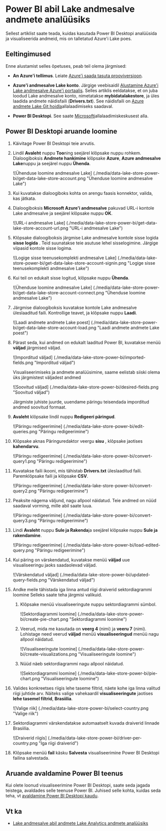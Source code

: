 <properties
   pageTitle="Power BI abil Lake andmesalve andmete analüüsiks | Microsoft Azure'i"
   description="Power BI abil salvestatud Azure'i Lake poes andmete analüüsiks"
   services="data-lake-store" 
   documentationCenter=""
   authors="nitinme"
   manager="jhubbard"
   editor="cgronlun"/>

<tags
   ms.service="data-lake-store"
   ms.devlang="na"
   ms.topic="article"
   ms.tgt_pltfrm="na"
   ms.workload="big-data"
   ms.date="10/05/2016"
   ms.author="nitinme"/>

# <a name="analyze-data-in-data-lake-store-by-using-power-bi"></a>Power BI abil Lake andmesalve andmete analüüsiks

Sellest artiklist saate teada, kuidas kasutada Power BI Desktopi analüüsida ja visualiseerida andmeid, mis on talletatud Azure'i Lake poes.

## <a name="prerequisites"></a>Eeltingimused

Enne alustamist selles õpetuses, peab teil olema järgmised:

- **An Azure'i tellimus**. Leiate [Azure'i saada tasuta prooviversioon](https://azure.microsoft.com/pricing/free-trial/).

- **Azure'i andmesalve Lake konto**. Järgige veebisaidil [Alustamine Azure'i Lake andmesalve Azure'i portaalis](data-lake-store-get-started-portal.md). Selles artiklis eeldatakse, et on juba loodud Lake andmesalve konto, nimetatakse **mybidatalakestore**, ja üles laadida andmete näidisfaili (**Drivers.txt**). See näidisfaili on [Azure andmete Lake Git hoidla](https://github.com/Azure/usql/tree/master/Examples/Samples/Data/AmbulanceData/Drivers.txt)allalaadimiseks saadaval.

- **Power BI Desktopi**. See saate [Microsofti](https://www.microsoft.com/en-us/download/details.aspx?id=45331)allalaadimiskeskusest alla. 


## <a name="create-a-report-in-power-bi-desktop"></a>Power BI Desktopi aruande loomine

1. Käivitage Power BI Desktopi teie arvutis.

2. Lindil **Avaleht** nuppu **Too**ning seejärel klõpsake nuppu rohkem. Dialoogiboksis **Andmete hankimine** klõpsake **Azure**, **Azure andmesalve Lake**nuppu ja seejärel nuppu **Ühenda**.

    ![Ühenduse loomine andmesalve Lake] (./media/data-lake-store-power-bi/get-data-lake-store-account.png "Ühenduse loomine andmesalve Lake")

3. Kui kuvatakse dialoogiboks kohta on arengu faasis konnektor, valida, kas jätkata.

4. Dialoogiboksis **Microsoft Azure'i andmesalve** pakuvad URL-i kontole Lake andmesalve ja seejärel klõpsake nuppu **OK**.

    ![URL-i andmesalve Lake] (./media/data-lake-store-power-bi/get-data-lake-store-account-url.png "URL-i andmesalve Lake")

5. Klõpsake dialoogiboksis järgmise Lake andmesalve kontole sisse logida **sisse logida** . Teid suunatakse teie asutuse lehel sisselogimine. Järgige viipasid kontole sisse logima.

    ![Logige sisse teenusekomplekti andmesalve Lake] (./media/data-lake-store-power-bi/get-data-lake-store-account-signin.png "Logige sisse teenusekomplekti andmesalve Lake")

6. Kui teil on edukalt sisse logitud, klõpsake nuppu **Ühenda**.

    ![Ühenduse loomine andmesalve Lake] (./media/data-lake-store-power-bi/get-data-lake-store-account-connect.png "Ühenduse loomine andmesalve Lake")

7. Järgmise dialoogiboksis kuvatakse kontole Lake andmesalve üleslaaditud faili. Kontrollige teavet, ja klõpsake nuppu **Laadi**.

    ![Laadi andmete andmete Lake poest] (./media/data-lake-store-power-bi/get-data-lake-store-account-load.png "Laadi andmete andmete Lake poest")

8. Pärast seda, kui andmed on edukalt laaditud Power BI, kuvatakse menüü **väljad** järgmised väljad.

    ![Imporditud väljad] (./media/data-lake-store-power-bi/imported-fields.png "Imporditud väljad")

    Visualiseerimiseks ja andmete analüüsimine, saame eelistab siiski olema üks järgmistest väljadest andmed

    ![Soovitud väljad] (./media/data-lake-store-power-bi/desired-fields.png "Soovitud väljad")

    Järgmiste juhiste juurde, uuendame päringu teisendada imporditud andmed soovitud formaat.

9. **Avaleht** klõpsake lindil nuppu **Redigeeri päringud**.

    ![Päringu redigeerimine] (./media/data-lake-store-power-bi/edit-queries.png "Päringu redigeerimine")

10. Klõpsake aknas Päringuredaktor veergu **sisu** , klõpsake jaotises **kahendarvu**.

    ![Päringu redigeerimine] (./media/data-lake-store-power-bi/convert-query1.png "Päringu redigeerimine")

11. Kuvatakse faili ikooni, mis tähistab **Drivers.txt** üleslaaditud faili. Paremklõpsake faili ja klõpsake **CSV**.  

    ![Päringu redigeerimine] (./media/data-lake-store-power-bi/convert-query2.png "Päringu redigeerimine")

12. Peaksite nägema väljund, nagu allpool näidatud. Teie andmed on nüüd saadaval vorming, mille abil saate luua.

    ![Päringu redigeerimine] (./media/data-lake-store-power-bi/convert-query3.png "Päringu redigeerimine")

13. Lindi **Avaleht** nuppu **Sule ja Rakenda**ja seejärel klõpsake nuppu **Sule ja rakendamine**.

    ![Päringu redigeerimine] (./media/data-lake-store-power-bi/load-edited-query.png "Päringu redigeerimine")

14. Kui päring on värskendatud, kuvatakse menüü **väljad** uue visualiseeringu jaoks saadaolevad väljad.

    ![Värskendatud väljad] (./media/data-lake-store-power-bi/updated-query-fields.png "Värskendatud väljad")

15. Andke meile tähistada iga linna antud riigi draiverid sektordiagrammi loomine Selleks saate teha järgmisi valikuid.

    1. Klõpsake menüü visualiseeringute nuppu sektordiagrammi sümbol.

        ![Sektordiagrammi loomine] (./media/data-lake-store-power-bi/create-pie-chart.png "Sektordiagrammi loomine")

    2. Veerud, mida me kasutada on **veerg 4** (nimi) ja **veeru 7** (nimi). Lohistage need veerud **väljad** menüü **visualiseeringud** menüü nagu allpool näidatud.

        ![Visualiseeringute loomine] (./media/data-lake-store-power-bi/create-visualizations.png "Visualiseeringute loomine")

    3. Nüüd näeb sektordiagrammi nagu allpool näidatud.

        ![Sektordiagrammi loomine] (./media/data-lake-store-power-bi/pie-chart.png "Visualiseeringute loomine")

16. Valides konkreetses riigis lehe taseme filtrid, näete kohe iga linna valitud riigi juhtide arv. Näiteks valige vahekaardil **visualiseeringute** jaotises **lehe tasemel filtrid**, **Brasiilia**.

    ![Valige riik] (./media/data-lake-store-power-bi/select-country.png "Valige riik")

17. Sektordiagrammi värskendatakse automaatselt kuvada draiverid linnade Brasiilia.

    ![Draiverid riigis] (./media/data-lake-store-power-bi/driver-per-country.png "Iga riigi draiverid")

18. Klõpsake menüü **fail** käsku **Salvesta** visualiseerimine Power BI Desktopi failina salvestada.

## <a name="publish-report-to-power-bi-service"></a>Aruande avaldamine Power BI teenus

Kui olete loonud visualiseerimine Power BI Desktopi, saate seda jagada teistega, avaldades selle teenuse Power BI. Juhised selle kohta, kuidas seda teha, vt [avaldamine Power BI Desktopi kaudu](https://powerbi.microsoft.com/documentation/powerbi-desktop-upload-desktop-files/).

## <a name="see-also"></a>Vt ka

* [Lake andmesalve abil andmete Lake Analytics andmete analüüsiks](../data-lake-analytics/data-lake-analytics-get-started-portal.md)
